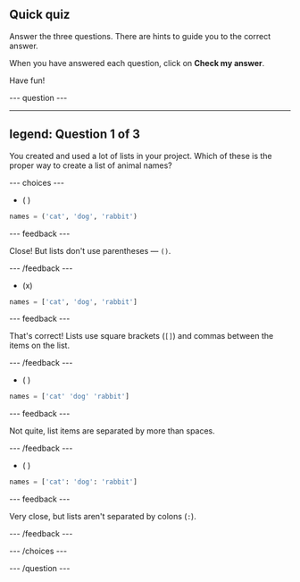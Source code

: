 ## Quick quiz

Answer the three questions. There are hints to guide you to the correct answer.

When you have answered each question, click on **Check my answer**.

Have fun!

--- question ---

---
legend: Question 1 of 3
---

You created and used a lot of lists in your project. Which of these is the proper way to create a list of animal names?

--- choices ---

- ( ) 
```python
names = ('cat', 'dog', 'rabbit')
```

  --- feedback ---

  Close! But lists don't use parentheses — `()`.

  --- /feedback ---

- (x) 
```python
names = ['cat', 'dog', 'rabbit']
```

  --- feedback ---

  That's correct! Lists use square brackets (`[]`) and commas between the items on the list.

  --- /feedback ---

- ( ) 
```python
names = ['cat' 'dog' 'rabbit']
```

  --- feedback ---

  Not quite, list items are separated by more than spaces.

  --- /feedback ---

- ( ) 
```python
names = ['cat': 'dog': 'rabbit']
```

  --- feedback ---

  Very close, but lists aren't separated by colons (`:`).

  --- /feedback ---

--- /choices ---

--- /question ---
